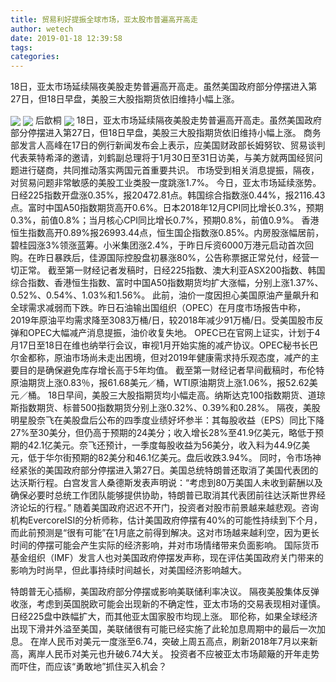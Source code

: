 ```yaml
---
title: 贸易利好提振全球市场，亚太股市普遍高开高走
author: wetech
date: 2019-01-18 12:39:58
tags: 
categories: 
---
```

18日，亚太市场延续隔夜美股走势普遍高开高走。虽然美国政府部分停摆进入第27日，但18日早盘，美股三大股指期货依旧维持小幅上涨。
<!-- more -->
<img align="center" border="0" src="https://imgcdn.yicai.com/uppics/images/2019/01/daa794fc5fc4a0d638ab18cf74d041c9.jpg" />
<img align="center" border="0" src="https://imgcdn.yicai.com/uppics/images/2019/01/95967d15d9453ddb9469a8c4652091ac.jpg" />
后歆桐
<img align="center" border="0" src="https://imgcdn.yicai.com/uppics/images/2019/01/980064c87e44b417054b55aef529ca75.jpg" />
18日，亚太市场延续隔夜美股走势普遍高开高走。虽然美国政府部分停摆进入第27日，但18日早盘，美股三大股指期货依旧维持小幅上涨。
商务部发言人高峰在17日的例行新闻发布会上表示，应美国财政部长姆努钦、贸易谈判代表莱特希泽的邀请，刘鹤副总理将于1月30日至31日访美，与美方就两国经贸问题进行磋商，共同推动落实两国元首重要共识。
市场受到相关消息提振，隔夜，对贸易问题非常敏感的美股工业类股一度跳涨1.7%。
今日，亚太市场延续涨势。日经225指数开盘涨0.35%，报20472.81点。韩国综合指数涨0.44%，报2116.43点。富时中国A50指数期货高开0.6%。日本2018年12月CPI同比增长0.3%，预期0.3%，前值0.8%；当月核心CPI同比增长0.7%，预期0.8%，前值0.9%。
香港恒生指数高开0.89%报26993.44点，恒生国企指数涨0.85%。内房股涨幅居前，碧桂园涨3%领涨蓝筹。小米集团涨2.4%，于昨日斥资6000万港元启动首次回购。在昨日暴跌后，佳源国际控股盘初暴涨80%，公告称票据正常兑付，经营一切正常。
截至第一财经记者发稿时，日经225指数、澳大利亚ASX200指数、韩国综合指数、香港恒生指数、富时中国A50指数期货均扩大涨幅，分别上涨1.37%、0.52%、0.54%、1.03%和1.56%。
此前，油价一度因担心美国原油产量飙升和全球需求减弱而下跌。昨日石油输出国组织（OPEC）在月度市场报告中称，2019年原油平均需求降至3083万桶/日，较2018年减少91万桶/日。受美国股市反弹和OPEC大幅减产消息提振，油价收复失地。
OPEC已在官网上证实，计划于4月17日至18日在维也纳举行会议，审视1月开始实施的减产协议。OPEC秘书长巴尔金都称，原油市场尚未走出困境，但对2019年健康需求持乐观态度，减产的主要目的是确保避免库存增长高于5年均值。
截至第一财经记者早间截稿时，布伦特原油期货上涨0.83％，报61.68美元／桶，WTI原油期货上涨1.06%，报52.62美元／桶。
18日早间，美股三大股指期货均小幅走高。纳斯达克100指数期货、道琼斯指数期货、标普500指数期货分别上涨0.32%、0.39%和0.28%。
隔夜，美股明星股奈飞在美股盘后公布的四季度业绩好坏参半：其每股收益（EPS）同比下降27%至30美分，但仍高于预期的24美分；收入增长28%至41.9亿美元，略低于预期的42.1亿美元。奈飞还预计，一季度每股收益为56美分，收入料为44.9亿美元，低于华尔街预期的82美分和46.1亿美元。盘后收跌3.94%。
同时，令市场神经紧张的美国政府部分停摆进入第27日。美国总统特朗普还取消了美国代表团的达沃斯行程。白宫发言人桑德斯发表声明说：“考虑到80万美国人未收到薪酬以及确保必要时总统工作团队能够提供协助，特朗普已取消其代表团前往达沃斯世界经济论坛的行程。”
随着美国政府迟迟不开门，投资者对股市前景越来越悲观。咨询机构EvercoreISI的分析师称，估计美国政府停摆有40%的可能性持续到下个月，而此前预测是“很有可能”在1月底之前得到解决。这对市场越来越利空，因为更长时间的停摆可能会产生实际的经济影响，并对市场情绪带来负面影响。
国际货币基金组织（IMF）发言人也对美国政府停摆发声称，现在评估美国政府关门带来的影响为时尚早，但此事持续时间越长，对美国经济影响越大。
 
 
特朗普无心插柳，美国政府部分停摆或影响美联储利率决议。 
隔夜美股集体反弹收涨，考虑到英国脱欧可能会出现新的不确定性，亚太市场的交易表现相对谨慎。日经225盘中跌幅扩大，而其他亚太国家股市均现上涨。
耶伦称，如果全球经济出现下滑并外溢至美国，美联储很有可能已经实施了此轮加息周期中的最后一次加息。
在岸人民币对美元一度涨至6.74，突破上周五高点，刷新2018年7月以来新高，离岸人民币对美元也升破6.74大关。
投资者不应被亚太市场颠簸的开年走势而吓住，而应该“勇敢地”抓住买入机会？
